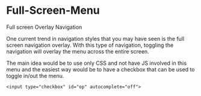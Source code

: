 # Full-Screen-Menu

Full screen Overlay Navigation

One current trend in navigation styles that you may have seen is the full screen navigation overlay. With this type of navigation, toggling the navigation will overlay the menu across the entire screen.

The main idea would be to use only CSS and not have JS involved in this menu and the easiest way would be to have a checkbox that can be used to toggle in/out the menu.

```
<input type="checkbox" id="op" autocomplete="off">
```
